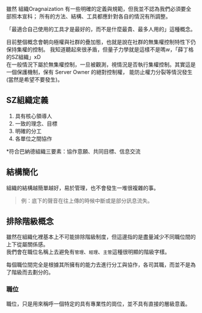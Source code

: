 雖然 組織Oragnaization 有一些明確的定義與規範，但我並不認為我們必須要全部照本宣科；
所有的方法、結構、工具都應針對各自的情況有所調整。

「最適合自己使用的工具才是最好的，而不是什麼最貴、最多人用的」這種概念。

目前整個概念會朝向極權與社群的疊加態，也就是說在社群的無集權控制特性下仍保持集權的控制。
我知道聽起來很矛盾，但量子力學就是這樣不是嗎w，「薛丁格的SZ組織」xD<br>
在一般情況下屬於無集權控制，一旦被觀測，視情況是否執行集權控制。其實這是一個保護機制，保有 Server Owner 的絕對控制權，
能防止權力分裂等情況發生(當然是希望不要發生)。

## SZ組織定義
1. 具有核心領導人
2. 一致的理念、目標
3. 明確的分工
4. 各單位之間協作

*符合巴納德組織三要素：協作意願、共同目標、信息交流

## 結構簡化
組織的結構越簡單越好，易於管理，也不會發生一堆很複雜的事。
> 例：底下的聲音在往上傳的時候中斷或是部分訊息流失。

## 排除階級概念
雖然在組織化裡基本上不可能排除階級制度，但這邊指的是盡量減少不同職位間的上下從屬關係感。<br>
我們會在職位名稱上去避免有`管理`、`經理`、`主管`這種很明顯的階級字樣。

每個職位間完全是根據其所擁有的能力去進行分工與協作，各司其職，而並不是為了階級而去劃分的。

### 職位
職位，只是用來稱呼一個特定的具有專業性的崗位，並不具有直接的層級意義。
